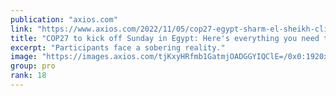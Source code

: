 ```yaml
---
publication: "axios.com"
link: "https://www.axios.com/2022/11/05/cop27-egypt-sharm-el-sheikh-climate"
title: "COP27 to kick off Sunday in Egypt: Here's everything you need to know"
excerpt: "Participants face a sobering reality."
image: "https://images.axios.com/tjKxyHRfmb1GatmjOADGGYIQClE=/0x0:1920x1080/1366x768/2022/11/04/1667574564317.jpg"
group: pro
rank: 18
---
```

